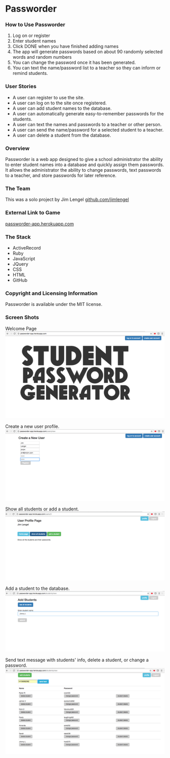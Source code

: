 # Passworder

### How to Use Passworder

1. Log on or register
2. Enter student names
3. Click DONE when you have finished adding names
4. The app will generate passwords based on about 90 randomly selected words and random numbers
5. You can change the password once it has been generated.
6. You can text the name/password list to a teacher so they can inform or remind students.


### User Stories

- A user can register to use the site.
- A user can log on to the site once registered.
- A user can add student names to the database.
- A user can automatically generate easy-to-remember passwords for the students.
- A user can text the names and passwords to a teacher or other person.
- A user can send the name/password for a selected student to a teacher.
- A user can delete a student from the database.


### Overview

Passworder is a web app designed to give a school administrator the ability to enter student names into a database and quickly assign them passwords. It allows the administrator the ability to change passwords, text passwords to a teacher, and store passwords for later reference.


### The Team

This was a solo project by Jim Lengel [github.com/jimlengel](https://github.com/jimlengel)


### External Link to Game

[passworder-app.herokuapp.com](http://passworder-app.herokuapp.com)


### The Stack

- ActiveRecord
- Ruby
- JavaScript
- JQuery
- CSS
- HTML
- GitHub


### Copyright and Licensing Information

Passworder is available under the MIT license.


### Screen Shots

Welcome Page
![Welcome Image](01.png?raw=true "Student Password Generator")

Create a new user profile.
![Create a New User](02.png?raw=true "Student Password Generator")

Show all students or add a student.
![User Profile Page](03.png?raw=true "Student Password Generator")

Add a student to the database.
![Add Students](04.png?raw=true "Student Password Generator")

Send text message with students' info, delete a student, or change a password.
![Send Text Message](05.png?raw=true "Student Password Generator")
